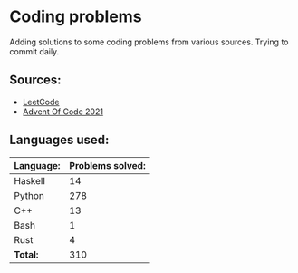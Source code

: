 # Coding problems
Adding solutions to some coding problems from various sources. Trying to commit daily. 

## Sources:

- [LeetCode](https://leetcode.com/)
- [Advent Of Code 2021](https://adventofcode.com/)

## Languages used:
| Language: | Problems solved: |
| --------- | ---------------- |
| Haskell | 14 |
| Python | 278 |
| C++ | 13 |
| Bash | 1 |
| Rust | 4 |
| **Total:** | 310 |
